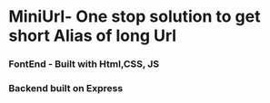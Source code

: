 # MiniUrl- One stop solution to get short Alias of long Url
### FontEnd - Built with Html,CSS, JS
### Backend built on Express
